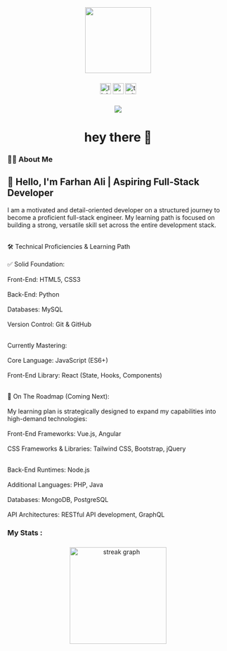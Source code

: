 <div align="center">
  <img height="150" src="https://media.giphy.com/media/M9gbBd9nbDrOTu1Mqx/giphy.gif"  />
</div>

###

<div align="center">
  <img src="https://img.shields.io/static/v1?message=LinkedIn&logo=linkedin&label=&color=0077B5&logoColor=white&labelColor=&style=for-the-badge" height="25" alt="linkedin logo"  />
  <img src="https://img.shields.io/static/v1?message=Youtube&logo=youtube&label=&color=FF0000&logoColor=white&labelColor=&style=for-the-badge" height="25" alt="youtube logo"  />
  <img src="https://img.shields.io/static/v1?message=Twitter&logo=twitter&label=&color=1DA1F2&logoColor=white&labelColor=&style=for-the-badge" height="25" alt="twitter logo"  />
</div>

###

<div align="center">
  <img src="https://visitor-badge.laobi.icu/badge?page_id=maurodesouza.maurodesouza&"  />
</div>

###

<h1 align="center">hey there 👋</h1>

###

<h3 align="left">👩‍💻  About Me</h3>

###

 <h2 align="left">👋 Hello, I'm Farhan Ali | Aspiring Full-Stack Developer <br></h2>
<p>I am a motivated and detail-oriented developer on a structured journey to become a proficient full-stack engineer. My learning path is focused on building a strong, versatile skill set across the entire development stack.<br>

<br>🛠️ Technical Proficiencies & Learning Path<br>
<br>✅ Solid Foundation:<br>
<br>Front-End: HTML5, CSS3<br>
<br>Back-End: Python<br>
<br>Databases: MySQL<br>
<br>Version Control: Git & GitHub<br>

<br>Currently Mastering:<br>
<br>Core Language: JavaScript (ES6+)<br>
<br>Front-End Library: React (State, Hooks, Components)<br>

<br>🎯 On The Roadmap (Coming Next):<br>
<br>My learning plan is strategically designed to expand my capabilities into high-demand technologies:<br>
<br>Front-End Frameworks: Vue.js, Angular<br>
<br>CSS Frameworks & Libraries: Tailwind CSS, Bootstrap, jQuery<br>

<br>Back-End Runtimes: Node.js<br>
<br>Additional Languages: PHP, Java<br>
<br>Databases: MongoDB, PostgreSQL<br>
<br>API Architectures: RESTful API development, GraphQL<br>

###


###

<h3 align="left">   My Stats :</h3>

###

<div align="center">
  <img src="https://streak-stats.demolab.com?user=maurodesouza&locale=en&mode=daily&theme=dark&hide_border=false&border_radius=5&order=3" height="220" alt="streak graph"  />
</div>

###
